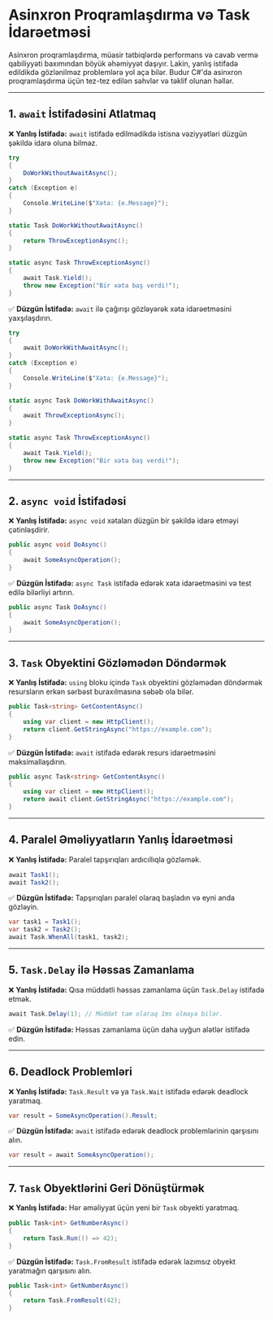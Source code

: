 # Asinxron Proqramlaşdırma və Task İdarəetməsi

Asinxron proqramlaşdırma, müasir tətbiqlərdə performans və cavab vermə qabiliyyəti baxımından böyük əhəmiyyət daşıyır. Lakin, yanlış istifadə edildikdə gözlənilməz problemlərə yol aça bilər. Budur C#'da asinxron proqramlaşdırma üçün tez-tez edilən səhvlər və təklif olunan həllər.

---

## 1. `await` İstifadəsini Atlatmaq

❌ **Yanlış İstifadə:** `await` istifadə edilmədikdə istisna vəziyyətləri düzgün şəkildə idarə oluna bilməz.

```csharp
try
{
    DoWorkWithoutAwaitAsync();
}
catch (Exception e)
{
    Console.WriteLine($"Xəta: {e.Message}");
}

static Task DoWorkWithoutAwaitAsync()
{
    return ThrowExceptionAsync();
}

static async Task ThrowExceptionAsync()
{
    await Task.Yield();
    throw new Exception("Bir xəta baş verdi!");
}
```

✅ **Düzgün İstifadə:** `await` ilə çağırışı gözləyərək xəta idarəetməsini yaxşılaşdırın.

```csharp
try
{
    await DoWorkWithAwaitAsync();
}
catch (Exception e)
{
    Console.WriteLine($"Xəta: {e.Message}");
}

static async Task DoWorkWithAwaitAsync()
{
    await ThrowExceptionAsync();
}

static async Task ThrowExceptionAsync()
{
    await Task.Yield();
    throw new Exception("Bir xəta baş verdi!");
}
```

---

## 2. `async void` İstifadəsi

❌ **Yanlış İstifadə:** `async void` xətaları düzgün bir şəkildə idarə etməyi çətinləşdirir.

```csharp
public async void DoAsync()
{
    await SomeAsyncOperation();
}
```

✅ **Düzgün İstifadə:** `async Task` istifadə edərək xəta idarəetməsini və test edilə bilərliyi artırın.

```csharp
public async Task DoAsync()
{
    await SomeAsyncOperation();
}
```

---

## 3. `Task` Obyektini Gözləmədən Döndərmək

❌ **Yanlış İstifadə:** `using` bloku içində `Task` obyektini gözləmədən döndərmək resursların erkən sərbəst buraxılmasına səbəb ola bilər.

```csharp
public Task<string> GetContentAsync()
{
    using var client = new HttpClient();
    return client.GetStringAsync("https://example.com");
}
```

✅ **Düzgün İstifadə:** `await` istifadə edərək resurs idarəetməsini maksimallaşdırın.

```csharp
public async Task<string> GetContentAsync()
{
    using var client = new HttpClient();
    return await client.GetStringAsync("https://example.com");
}
```

---

## 4. Paralel Əməliyyatların Yanlış İdarəetməsi

❌ **Yanlış İstifadə:** Paralel tapşırıqları ardıcıllıqla gözləmək.

```csharp
await Task1();
await Task2();
```

✅ **Düzgün İstifadə:** Tapşırıqları paralel olaraq başladın və eyni anda gözləyin.

```csharp
var task1 = Task1();
var task2 = Task2();
await Task.WhenAll(task1, task2);
```

---

## 5. `Task.Delay` ilə Həssas Zamanlama

❌ **Yanlış İstifadə:** Qısa müddətli həssas zamanlama üçün `Task.Delay` istifadə etmək.

```csharp
await Task.Delay(1); // Müddət tam olaraq 1ms olmaya bilər.
```

✅ **Düzgün İstifadə:** Həssas zamanlama üçün daha uyğun alətlər istifadə edin.

---

## 6. Deadlock Problemləri

❌ **Yanlış İstifadə:** `Task.Result` və ya `Task.Wait` istifadə edərək deadlock yaratmaq.

```csharp
var result = SomeAsyncOperation().Result;
```

✅ **Düzgün İstifadə:** `await` istifadə edərək deadlock problemlərinin qarşısını alın.

```csharp
var result = await SomeAsyncOperation();
```

---

## 7. `Task` Obyektlərini Geri Dönüştürmək

❌ **Yanlış İstifadə:** Hər əməliyyat üçün yeni bir `Task` obyekti yaratmaq.

```csharp
public Task<int> GetNumberAsync()
{
    return Task.Run(() => 42);
}
```

✅ **Düzgün İstifadə:** `Task.FromResult` istifadə edərək lazımsız obyekt yaratmağın qarşısını alın.

```csharp
public Task<int> GetNumberAsync()
{
    return Task.FromResult(42);
}
```
